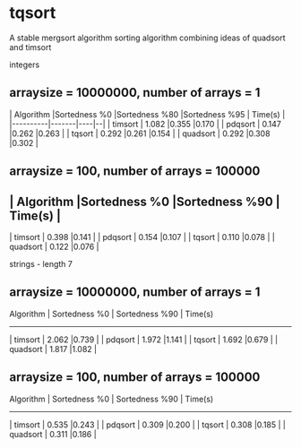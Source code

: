 # tqsort
A stable mergsort algorithm
sorting algorithm combining ideas of quadsort and timsort

integers

arraysize = 10000000, number of arrays = 1
---------------------
| Algorithm |Sortedness %0 |Sortedness %80 |Sortedness %95 | Time(s) |
|----------|-------|----|--|
| timsort  | 1.082 |0.355 |0.170 |
| pdqsort  | 0.147 |0.262 |0.263 |
| tqsort   | 0.292 |0.261 |0.154 |
| quadsort | 0.292 |0.308 |0.302 |

arraysize = 100, number of arrays = 100000
---------------------
| Algorithm |Sortedness %0 |Sortedness %90 | Time(s) |
-----------------------
| timsort  | 0.398 |0.141 |
| pdqsort  | 0.154 |0.107 |
| tqsort   | 0.110 |0.078 |
| quadsort | 0.122 |0.076 |


strings - length 7

arraysize = 10000000, number of arrays = 1
---------------------
Algorithm | Sortedness %0 | Sortedness %90 | Time(s)
---------------------- -
| timsort  | 2.062 |0.739 |
| pdqsort  | 1.972 |1.141 |
| tqsort   | 1.692 |0.679 |
| quadsort | 1.817 |1.082 |

arraysize = 100, number of arrays = 100000
---------------------
Algorithm | Sortedness %0 | Sortedness %90 | Time(s)
---------------------- -
| timsort  | 0.535 |0.243 |
| pdqsort  | 0.309 |0.200 |
| tqsort   | 0.308 |0.185 |
| quadsort | 0.311 |0.186 |

